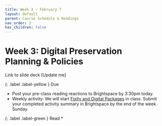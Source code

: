 ```yaml
---
title: Week 3 - February 7
layout: default
parent: Course Schedule & Readings
nav_order: 3
has_children: false
---
```


# Week 3: Digital Preservation Planning & Policies

Link to slide deck [Update me]

{: .label .label-yellow }
Due
* Post your pre-class reading reactions to Brightspace by 3:30pm today.
* Weekly activity: We will start <a href="https://digital-archives.github.io/HISTGA1011/activities/fixity_bagger.html" target="_blank">Fixity and Digital Packages</a> in class. Submit your completed activity summary in Brightspace by the end of the week Sunday.

{: .label .label-green }
Read
* 
